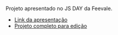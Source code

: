 Projeto apresentado no  JS DAY da Feevale.

- [Link da apresentação](https://docs.google.com/presentation/d/1S3DDhkgFRujQGAtDi7aWCAAlQn9gvp8-EErOP5OAqns/edit)
- [Projeto completo para edição](https://github.com/Tainan404/js-day/tree/master/projeto-completo)
